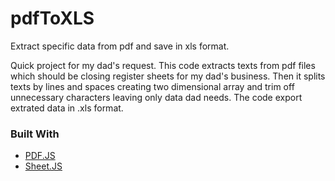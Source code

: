 # pdfToXLS
Extract specific data from pdf and save in xls format.

Quick project for my dad's request. This code extracts texts from pdf files which should be closing register sheets for my dad's business. Then it splits texts by lines and spaces creating two dimensional array and trim off unnecessary characters leaving only data dad needs. The code export extrated data in .xls format.

### Built With
* [PDF.JS](https://mozilla.github.io/pdf.js/)
* [Sheet.JS](https://sheetjs.com/)
